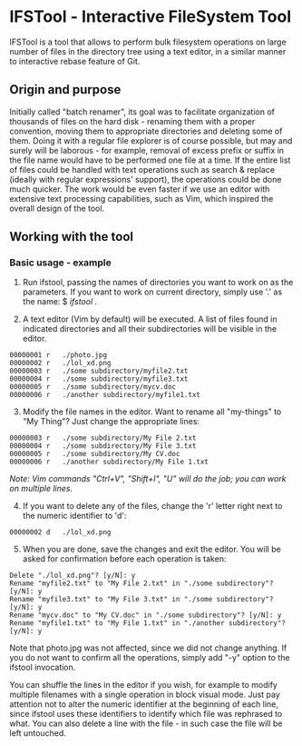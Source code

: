 # IFSTool - Interactive FileSystem Tool

IFSTool is a tool that allows to perform bulk filesystem operations on large number of files in the directory tree using a text editor,
in a similar manner to interactive rebase feature of Git.

## Origin and purpose

Initially called "batch renamer", its goal was to facilitate organization of thousands of files on the hard disk - renaming them with a proper
convention, moving them to appropriate directories and deleting some of them. Doing it with a regular file explorer is of course possible, but
may and surely will be laborous - for example, removal of excess prefix or suffix in the file name would have to be performed one file at a time.
If the entire list of files could be handled with text operations such as search & replace (ideally with regular expressions' support), the operations
could be done much quicker. The work would be even faster if we use an editor with extensive text processing capabilities, such as Vim, which inspired
the overall design of the tool.

## Working with the tool

### Basic usage - example
1. Run ifstool, passing the names of directories you want to work on as the parameters. If you want to work on current directory, simply
use '.' as the name:
        $ *ifstool .*

2. A text editor (Vim by default) will be executed. A list of files found in indicated directories and all their subdirectories will be visible in the editor.
```
00000001 r   ./photo.jpg
00000002 r   ./lol_xd.png
00000003 r   ./some subdirectory/myfile2.txt
00000004 r   ./some subdirectory/myfile3.txt
00000005 r   ./some subdirectory/mycv.doc
00000006 r   ./another subdirectory/myfile1.txt
```

3. Modify the file names in the editor. Want to rename all "my-things" to "My Thing"? Just change the appropriate lines:
```
00000003 r   ./some subdirectory/My File 2.txt
00000004 r   ./some subdirectory/My File 3.txt
00000005 r   ./some subdirectory/My CV.doc
00000006 r   ./another subdirectory/My File 1.txt
```
_Note: Vim commands "Ctrl+V", "Shift+I", "U" will do the job; you can work on multiple lines._

4. If you want to delete any of the files, change the 'r' letter right next to the numeric identifier to 'd':
```
00000002 d   ./lol_xd.png
```

5. When you are done, save the changes and exit the editor. You will be asked for confirmation before each operation is taken:
```
Delete "./lol_xd.png"? [y/N]: y
Rename "myfile2.txt" to "My File 2.txt" in "./some subdirectory"? [y/N]: y
Rename "myfile3.txt" to "My File 3.txt" in "./some subdirectory"? [y/N]: y
Rename "mycv.doc" to "My CV.doc" in "./some subdirectory"? [y/N]: y
Rename "myfile1.txt" to "My File 1.txt" in "./another subdirectory"? [y/N]: y
```

Note that photo.jpg was not affected, since we did not change anything. If you do not want to confirm all the operations, simply add "-y" option to the ifstool invocation.

You can shuffle the lines in the editor if you wish, for example to modify multiple filenames with a single operation in block visual mode. Just pay attention not to alter the
numeric identifier at the beginning of each line, since ifstool uses these identifiers to identify which file was rephrased to what. You can also delete a line with the
file - in such case the file will be left untouched.


